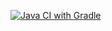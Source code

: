 [![Java CI with Gradle](https://github.com/valeit98/Project12/actions/workflows/gradle.yml/badge.svg)](https://github.com/valeit98/Project12/actions/workflows/gradle.yml)
